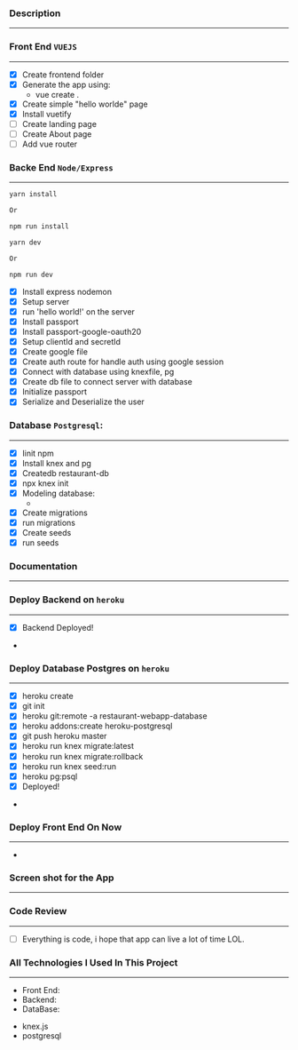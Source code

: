 ### Description

---

### Front End `VUEJS`

---

- [x] Create frontend folder
- [x] Generate the app using:
  - vue create .
- [x] Create simple "hello worlde" page
- [x] Install vuetify
- [ ] Create landing page
- [ ] Create About page
- [ ] Add vue router

### Backe End `Node/Express`

---

```sh
yarn install

Or

npm run install
```

```sh
yarn dev

Or

npm run dev
```

- [x] Install express nodemon
- [x] Setup server
- [x] run 'hello world!' on the server
- [x] Install passport
- [x] Install passport-google-oauth20
- [x] Setup clientId and secretId
- [x] Create google file
- [x] Create auth route for handle auth using google session
- [x] Connect with database using knexfile, pg
- [x] Create db file to connect server with database
- [x] Initialize passport
- [x] Serialize and Deserialize the user

### Database `Postgresql`:

---

- [x] Iinit npm
- [x] Install knex and pg
- [x] Createdb restaurant-db
- [x] npx knex init
- [x] Modeling database:
  - [](https://www.lucidchart.com/invitations/accept/41a10131-9dfc-4b4e-a00e-e8c956b5b1ea)
- [x] Create migrations
- [x] run migrations
- [x] Create seeds
- [x] run seeds

### Documentation

---

### Deploy Backend on `heroku`

---

- [x] Backend Deployed!
- [](https://restaurant-webapp-server.herokuapp.com/)

### Deploy Database Postgres on `heroku`

---

- [x] heroku create <name>
- [x] git init
- [x] heroku git:remote -a restaurant-webapp-database
- [x] heroku addons:create heroku-postgresql
- [x] git push heroku master
- [x] heroku run knex migrate:latest
- [x] heroku run knex migrate:rollback
- [x] heroku run knex seed:run
- [x] heroku pg:psql
- [x] Deployed!

* [](https://restaurant-webapp-database.herokuapp.com/)

### Deploy Front End On Now

---

- [](https://retaurant-webapp.now.sh/#/)

### Screen shot for the App

---

### Code Review

---

- [ ] Everything is code, i hope that app can live a lot of time LOL.

### All Technologies I Used In This Project

---

- Front End:
- Backend:
- DataBase:

* knex.js
* postgresql
